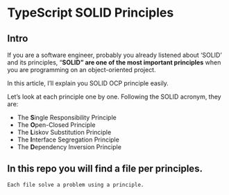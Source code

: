 # TypeScript SOLID Principles
## Intro
If you are a software engineer, probably you already listened about ‘SOLID’ and its principles, “**SOLID” are one of the most important principles** when you are programming on an object-oriented project.

In this article, I’ll explain you SOLID OCP principle easily.

Let’s look at each principle one by one. Following the SOLID acronym, they are:

- The **S**ingle Responsibility Principle
- The **O**pen-Closed Principle
- The **L**iskov Substitution Principle
- The **I**nterface Segregation Principle
- The **D**ependency Inversion Principle
## In this repo you will find a file per principles.
	Each file solve a problem using a principle.

